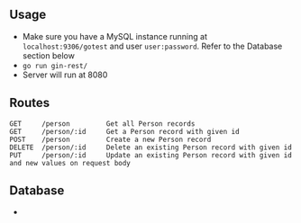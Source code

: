 ## Usage

- Make sure you have a MySQL instance running at `localhost:9306/gotest` and user `user:password`. Refer to the Database section below
- `go run gin-rest/`
- Server will run at 8080

## Routes
```
GET     /person         Get all Person records
GET     /person/:id     Get a Person record with given id
POST    /person         Create a new Person record
DELETE  /person/:id     Delete an existing Person record with given id
PUT     /person/:id     Update an existing Person record with given id and new values on request body
```

## Database

- 
